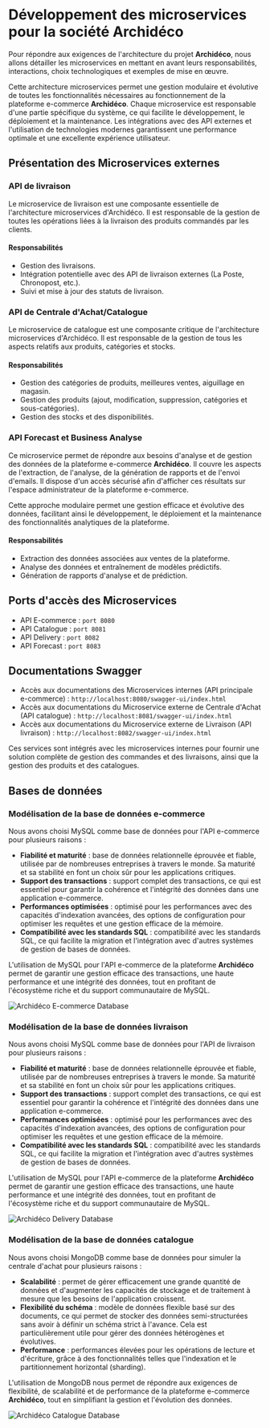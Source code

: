 # Développement des microservices pour la société Archidéco

Pour répondre aux exigences de l'architecture du projet **Archidéco**, nous allons détailler les microservices en mettant en avant leurs responsabilités, interactions, choix technologiques et exemples de mise en œuvre.

Cette architecture microservices permet une gestion modulaire et évolutive de toutes les fonctionnalités nécessaires au fonctionnement de la plateforme e-commerce **Archidéco**. Chaque microservice est responsable d'une partie spécifique du système, ce qui facilite le développement, le déploiement et la maintenance. Les intégrations avec des API externes et l'utilisation de technologies modernes garantissent une performance optimale et une excellente expérience utilisateur.


## Présentation des Microservices externes

### API de livraison

Le microservice de livraison est une composante essentielle de l'architecture microservices d'Archidéco. Il est responsable de la gestion de toutes les opérations liées à la livraison des produits commandés par les clients.

#### Responsabilités

- Gestion des livraisons.
- Intégration potentielle avec des API de livraison externes (La Poste, Chronopost, etc.).
- Suivi et mise à jour des statuts de livraison.

### API de Centrale d'Achat/Catalogue

Le microservice de catalogue est une composante critique de l'architecture microservices d'Archidéco. Il est responsable de la gestion de tous les aspects relatifs aux produits, catégories et stocks.

#### Responsabilités

- Gestion des catégories de produits, meilleures ventes, aiguillage en magasin.
- Gestion des produits (ajout, modification, suppression, catégories et sous-catégories).
- Gestion des stocks et des disponibilités.

### API Forecast et Business Analyse

Ce microservice permet de répondre aux besoins d'analyse et de gestion des données de la plateforme e-commerce **Archidéco**. Il couvre les aspects de l'extraction, de l'analyse, de la génération de rapports et de l'envoi d'emails. Il dispose d'un accès sécurisé afin d'afficher ces résultats sur l'espace administrateur de la plateforme e-commerce.

Cette approche modulaire permet une gestion efficace et évolutive des données, facilitant ainsi le développement, le déploiement et la maintenance des fonctionnalités analytiques de la plateforme.

#### Responsabilités

- Extraction des données associées aux ventes de la plateforme.
- Analyse des données et entraînement de modèles prédictifs.
- Génération de rapports d'analyse et de prédiction.


## Ports d'accès des Microservices

- API E-commerce : `port 8080`
- API Catalogue : `port 8081`
- API Delivery : `port 8082`
- API Forecast : `port 8083`


## Documentations Swagger

- Accès aux documentations des Microservices internes (API principale e-commerce) : `http://localhost:8080/swagger-ui/index.html`
- Accès aux documentations du Microservice externe de Centrale d'Achat (API catalogue) : `http://localhost:8081/swagger-ui/index.html`
- Accès aux documentations du Microservice externe de Livraison (API livraison) : `http://localhost:8082/swagger-ui/index.html`

Ces services sont intégrés avec les microservices internes pour fournir une solution complète de gestion des commandes et des livraisons, ainsi que la gestion des produits et des catalogues.


## Bases de données

### Modélisation de la base de données e-commerce

Nous avons choisi MySQL comme base de données pour l'API e-commerce pour plusieurs raisons :

- **Fiabilité et maturité** : base de données relationnelle éprouvée et fiable, utilisée par de nombreuses entreprises à travers le monde. Sa maturité et sa stabilité en font un choix sûr pour les applications critiques.
- **Support des transactions** : support complet des transactions, ce qui est essentiel pour garantir la cohérence et l'intégrité des données dans une application e-commerce.
- **Performances optimisées** : optimisé pour les performances avec des capacités d'indexation avancées, des options de configuration pour optimiser les requêtes et une gestion efficace de la mémoire.
- **Compatibilité avec les standards SQL** : compatibilité avec les standards SQL, ce qui facilite la migration et l'intégration avec d'autres systèmes de gestion de bases de données.

L'utilisation de MySQL pour l'API e-commerce de la plateforme **Archidéco** permet de garantir une gestion efficace des transactions, une haute performance et une intégrité des données, tout en profitant de l'écosystème riche et du support communautaire de MySQL.

![Archidéco E-commerce Database](./db_ecommerce.png)


### Modélisation de la base de données livraison

Nous avons choisi MySQL comme base de données pour l'API de livraison pour plusieurs raisons :

- **Fiabilité et maturité** : base de données relationnelle éprouvée et fiable, utilisée par de nombreuses entreprises à travers le monde. Sa maturité et sa stabilité en font un choix sûr pour les applications critiques.
- **Support des transactions** : support complet des transactions, ce qui est essentiel pour garantir la cohérence et l'intégrité des données dans une application e-commerce.
- **Performances optimisées** : optimisé pour les performances avec des capacités d'indexation avancées, des options de configuration pour optimiser les requêtes et une gestion efficace de la mémoire.
- **Compatibilité avec les standards SQL** : compatibilité avec les standards SQL, ce qui facilite la migration et l'intégration avec d'autres systèmes de gestion de bases de données.

L'utilisation de MySQL pour l'API e-commerce de la plateforme **Archidéco** permet de garantir une gestion efficace des transactions, une haute performance et une intégrité des données, tout en profitant de l'écosystème riche et du support communautaire de MySQL.

![Archidéco Delivery Database](./db_delivery.png)


### Modélisation de la base de données catalogue

Nous avons choisi MongoDB comme base de données pour simuler la centrale d'achat pour plusieurs raisons :

- **Scalabilité** : permet de gérer efficacement une grande quantité de données et d'augmenter les capacités de stockage et de traitement à mesure que les besoins de l'application croissent.
- **Flexibilité du schéma** : modèle de données flexible basé sur des documents, ce qui permet de stocker des données semi-structurées sans avoir à définir un schéma strict à l'avance. Cela est particulièrement utile pour gérer des données hétérogènes et évolutives.
- **Performance** : performances élevées pour les opérations de lecture et d'écriture, grâce à des fonctionnalités telles que l'indexation et le partitionnement horizontal (sharding).

L'utilisation de MongoDB nous permet de répondre aux exigences de flexibilité, de scalabilité et de performance de la plateforme e-commerce **Archidéco**, tout en simplifiant la gestion et l'évolution des données.

![Archidéco Catalogue Database](./db_catalogue.png)